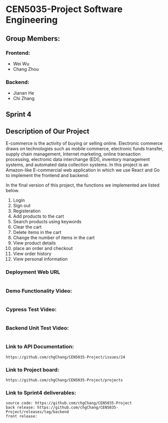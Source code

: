 # CEN5035-Project Software Engineering

## Group Members:
### Frontend:
- Wei Wu
- Chang Zhou
### Backend:
- Jianan He
- Chi Zhang

## Sprint 4 
## Description of Our Project
E-commerce is the activity of buying or selling online. Electronic commerce draws on technologies such as mobile commerce, electronic funds transfer, supply chain management, Internet marketing, online transaction processing, electronic data interchange (EDI), inventory management systems, and automated data collection systems.
In this project is an Amazon-like E-commercial web application in which we use React and Go to implement the frontend and backend. 

In the final version of this project, the functions we implemented are listed below.
1. Login
2. Sign out
3. Registeration
4. Add products to the cart
5. Search products using keywords
6. Clear the cart
7. Delete items in the cart
8. Change the number of items in the cart
9. View product details
10. place an order and checkout
11. View order history
12. View personal information


### Deployment Web URL
```

```


### Demo Functionality Video:
```

```

### Cypress Test Video:
```

```

### Backend Unit Test Video:
```

```


### Link to API Documentation:
```
https://github.com/chgChang/CEN5035-Project/issues/24
```

### Link to Project board:
```
https://github.com/chgChang/CEN5035-Project/projects
```

### Link to Sprint4 deliverables:
```
source code: https://github.com/chgChang/CEN5035-Project
back release: https://github.com/chgChang/CEN5035-Project/releases/tag/backend
front release: 
```

